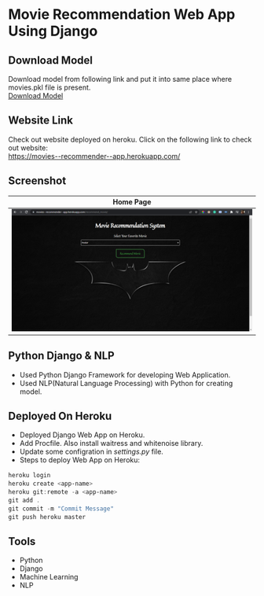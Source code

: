 # Movie Recommendation Web App Using Django

## Download Model
Download model from following link and put it into same place where movies.pkl file is present.<br>
<a href='https://drive.google.com/file/d/13yPmjQ-gYBC9I16wnDIFBqFdZwnx3Bj_/view?usp=sharing' alt='Download Model'>Download Model</a>

## Website Link
Check out website deployed on heroku. Click on the following link to check out website:<br>
<a href='https://movies--recommender--app.herokuapp.com/' alt='Website Link'>https://movies--recommender--app.herokuapp.com/</a>

## Screenshot
<table>
    <thead>
        <tr>
            <th>Home Page</th>
        </tr>
    </thead>
    <tbody>
        <tr>
            <td><img src="screenshot.png" alt="Home Page"></td>
        </tr>
    </tbody>
</table>

## Python Django & NLP
- Used Python Django Framework for developing Web Application.
- Used NLP(Natural Language Processing) with Python for creating model.

## Deployed On Heroku
- Deployed Django Web App on Heroku.
- Add Procfile. Also install waitress and whitenoise library.
- Update some configration in <i>settings.py</i> file. 
- Steps to deploy Web App on Heroku:
```powershell
heroku login
heroku create <app-name>
heroku git:remote -a <app-name>
git add .
git commit -m "Commit Message"
git push heroku master
```

## Tools
- Python
- Django
- Machine Learning
- NLP